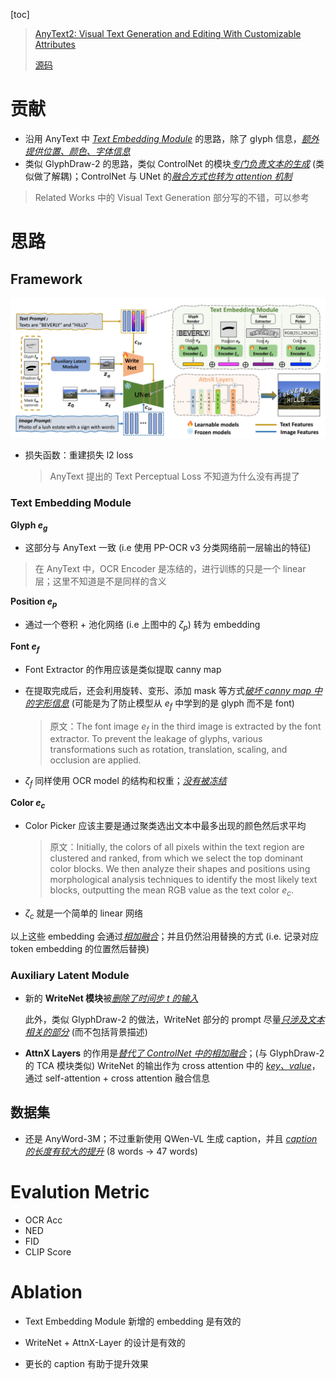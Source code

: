 [toc]

> [AnyText2: Visual Text Generation and Editing With Customizable Attributes](https://arxiv.org/abs/2411.15245)
>
> [源码](https://github.com/tyxsspa/AnyText2)

# 贡献

- 沿用 AnyText 中 <u>*Text Embedding Module*</u> 的思路，除了 glyph 信息，<u>*额外提供位置、颜色、字体信息*</u>
- 类似 GlyphDraw-2 的思路，类似 ControlNet 的模块<u>*专门负责文本的生成*</u> (类似做了解耦)；ControlNet 与 UNet 的<u>*融合方式也转为 attention 机制*</u>

> Related Works 中的 Visual Text Generation 部分写的不错，可以参考





# 思路

## Framework

<img src="assets/image-20250213133742082.png" alt="image-20250213133742082" style="zoom:55%;" />

- 损失函数：重建损失 l2 loss

  > AnyText 提出的 Text Perceptual Loss 不知道为什么没有再提了

### Text Embedding Module

**Glyph $e_g$**

- 这部分与 AnyText 一致 (i.e 使用 PP-OCR v3 分类网络前一层输出的特征)

> 在 AnyText 中，OCR Encoder 是冻结的，进行训练的只是一个 linear 层；这里不知道是不是同样的含义

**Position $e_p$**

- 通过一个卷积 + 池化网络 (i.e 上图中的 $\zeta_p$) 转为 embedding

**Font $e_f$**

- Font Extractor 的作用应该是类似提取 canny map

- 在提取完成后，还会利用旋转、变形、添加 mask 等方式<u>*破坏 canny map 中的字形信息*</u> (可能是为了防止模型从 $e_f$ 中学到的是 glyph 而不是 font)

  >原文：The font image $e_f$ in the third image is extracted by the font extractor. To prevent the leakage of glyphs, various transformations such as rotation, translation, scaling, and occlusion are applied.

- $\zeta_f$ 同样使用 OCR model 的结构和权重；<u>*没有被冻结*</u>

**Color $e_c$**

- Color Picker 应该主要是通过聚类选出文本中最多出现的颜色然后求平均

  > 原文：Initially, the colors of all pixels within the text region are clustered and ranked, from which we select the top dominant color blocks. We then analyze their shapes and positions using morphological analysis techniques to identify the most likely text blocks, outputting the mean RGB value as the text color $e_c$.

- $\zeta_c$ 就是一个简单的 linear 网络

以上这些 embedding 会通过<u>*相加融合*</u>；并且仍然沿用替换的方式 (i.e. 记录对应 token embedding 的位置然后替换)



### Auxiliary Latent Module

- 新的 **WriteNet 模块**被<u>*删除了时间步 $t$ 的输入*</u>

  此外，类似 GlyphDraw-2 的做法，WriteNet 部分的 prompt 尽量<u>*只涉及文本相关的部分*</u> (而不包括背景描述)

- **AttnX Layers** 的作用是<u>*替代了 ControlNet 中的相加融合*</u>；(与 GlyphDraw-2 的 TCA 模块类似) WriteNet 的输出作为 cross attention 中的 <u>*key、value*</u>，通过 self-attention + cross attention 融合信息



## 数据集

- 还是 AnyWord-3M；不过重新使用 QWen-VL 生成 caption，并且 <u>*caption 的长度有较大的提升*</u> (8 words -> 47 words)





# Evalution Metric

- OCR Acc
- NED
- FID
- CLIP Score





# Ablation

- Text Embedding Module 新增的 embedding 是有效的
- WriteNet + AttnX-Layer 的设计是有效的

- 更长的 caption 有助于提升效果